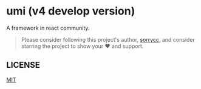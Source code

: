 # umi (v4 develop version)

A framework in react community.

> Please consider following this project's author, [sorrycc](https://github.com/sorrycc), and consider starring the project to show your ❤️ and support.

## LICENSE

[MIT](https://github.com/umijs/umi/blob/master/LICENSE)
